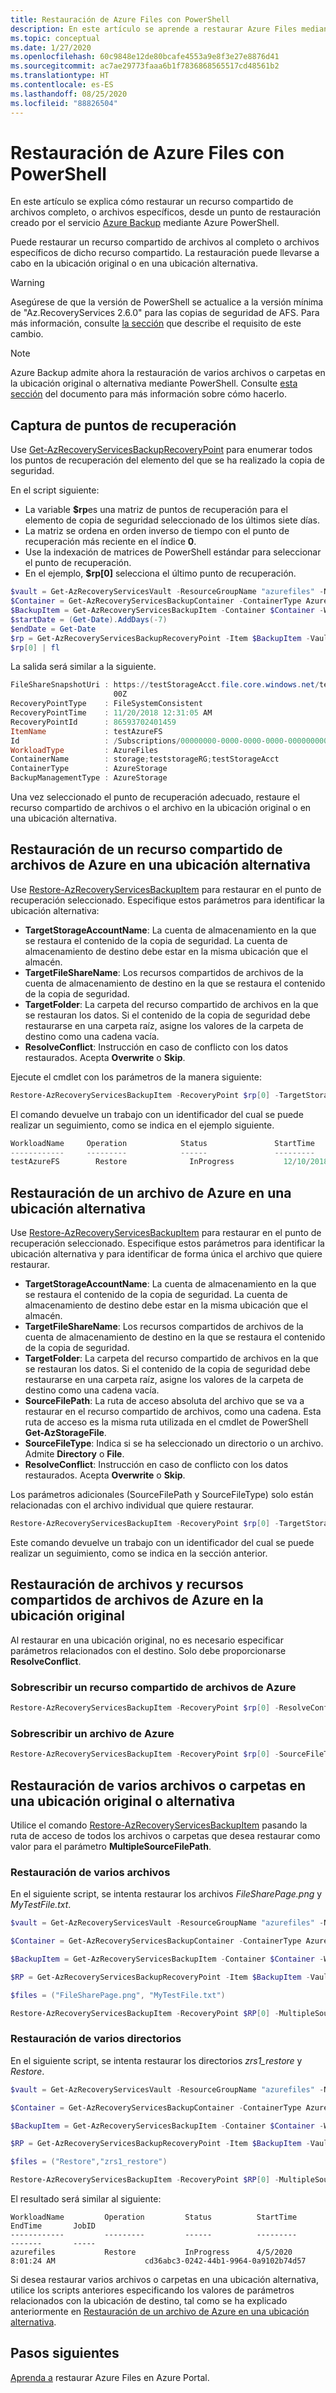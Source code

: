 ```yaml
---
title: Restauración de Azure Files con PowerShell
description: En este artículo se aprende a restaurar Azure Files mediante el servicio Azure Backup y PowerShell.
ms.topic: conceptual
ms.date: 1/27/2020
ms.openlocfilehash: 60c9848e12de80bcafe4553a9e8f3e27e8876d41
ms.sourcegitcommit: ac7ae29773faaa6b1f7836868565517cd48561b2
ms.translationtype: HT
ms.contentlocale: es-ES
ms.lasthandoff: 08/25/2020
ms.locfileid: "88826504"
---
```

# <a name="restore-azure-files-with-powershell"></a>Restauración de Azure Files con PowerShell

En este artículo se explica cómo restaurar un recurso compartido de archivos completo, o archivos específicos, desde un punto de restauración creado por el servicio [Azure Backup](backup-overview.md) mediante Azure PowerShell.

Puede restaurar un recurso compartido de archivos al completo o archivos específicos de dicho recurso compartido. La restauración puede llevarse a cabo en la ubicación original o en una ubicación alternativa.

> [!WARNING]
> Asegúrese de que la versión de PowerShell se actualice a la versión mínima de "Az.RecoveryServices 2.6.0" para las copias de seguridad de AFS. Para más información, consulte [la sección](backup-azure-afs-automation.md#important-notice-backup-item-identification) que describe el requisito de este cambio.

>[!NOTE]
>Azure Backup admite ahora la restauración de varios archivos o carpetas en la ubicación original o alternativa mediante PowerShell. Consulte [esta sección](#restore-multiple-files-or-folders-to-original-or-alternate-location) del documento para más información sobre cómo hacerlo.

## <a name="fetch-recovery-points"></a>Captura de puntos de recuperación

Use [Get-AzRecoveryServicesBackupRecoveryPoint](/powershell/module/az.recoveryservices/get-azrecoveryservicesbackuprecoverypoint) para enumerar todos los puntos de recuperación del elemento del que se ha realizado la copia de seguridad.

En el script siguiente:

* La variable **$rp**es una matriz de puntos de recuperación para el elemento de copia de seguridad seleccionado de los últimos siete días.
* La matriz se ordena en orden inverso de tiempo con el punto de recuperación más reciente en el índice **0**.
* Use la indexación de matrices de PowerShell estándar para seleccionar el punto de recuperación.
* En el ejemplo, **$rp[0]** selecciona el último punto de recuperación.

```powershell
$vault = Get-AzRecoveryServicesVault -ResourceGroupName "azurefiles" -Name "azurefilesvault"
$Container = Get-AzRecoveryServicesBackupContainer -ContainerType AzureStorage -Status Registered -FriendlyName "afsaccount" -VaultId $vault.ID
$BackupItem = Get-AzRecoveryServicesBackupItem -Container $Container -WorkloadType AzureFiles -VaultId $vault.ID -FriendlyName "azurefiles"
$startDate = (Get-Date).AddDays(-7)
$endDate = Get-Date
$rp = Get-AzRecoveryServicesBackupRecoveryPoint -Item $BackupItem -VaultId $vault.ID -StartDate $startdate.ToUniversalTime() -EndDate $enddate.ToUniversalTime()
$rp[0] | fl
```

La salida será similar a la siguiente.

```powershell
FileShareSnapshotUri : https://testStorageAcct.file.core.windows.net/testAzureFS?sharesnapshot=2018-11-20T00:31:04.00000
                       00Z
RecoveryPointType    : FileSystemConsistent
RecoveryPointTime    : 11/20/2018 12:31:05 AM
RecoveryPointId      : 86593702401459
ItemName             : testAzureFS
Id                   : /Subscriptions/00000000-0000-0000-0000-000000000000/resourceGroups/testVaultRG/providers/Micros                      oft.RecoveryServices/vaults/testVault/backupFabrics/Azure/protectionContainers/StorageContainer;storage;teststorageRG;testStorageAcct/protectedItems/AzureFileShare;testAzureFS/recoveryPoints/86593702401462
WorkloadType         : AzureFiles
ContainerName        : storage;teststorageRG;testStorageAcct
ContainerType        : AzureStorage
BackupManagementType : AzureStorage
```

Una vez seleccionado el punto de recuperación adecuado, restaure el recurso compartido de archivos o el archivo en la ubicación original o en una ubicación alternativa.

## <a name="restore-an-azure-file-share-to-an-alternate-location"></a>Restauración de un recurso compartido de archivos de Azure en una ubicación alternativa

Use [Restore-AzRecoveryServicesBackupItem](/powershell/module/az.recoveryservices/restore-azrecoveryservicesbackupitem) para restaurar en el punto de recuperación seleccionado. Especifique estos parámetros para identificar la ubicación alternativa:

* **TargetStorageAccountName**: La cuenta de almacenamiento en la que se restaura el contenido de la copia de seguridad. La cuenta de almacenamiento de destino debe estar en la misma ubicación que el almacén.
* **TargetFileShareName**: Los recursos compartidos de archivos de la cuenta de almacenamiento de destino en la que se restaura el contenido de la copia de seguridad.
* **TargetFolder**: La carpeta del recurso compartido de archivos en la que se restauran los datos. Si el contenido de la copia de seguridad debe restaurarse en una carpeta raíz, asigne los valores de la carpeta de destino como una cadena vacía.
* **ResolveConflict**: Instrucción en caso de conflicto con los datos restaurados. Acepta **Overwrite** o **Skip**.

Ejecute el cmdlet con los parámetros de la manera siguiente:

```powershell
Restore-AzRecoveryServicesBackupItem -RecoveryPoint $rp[0] -TargetStorageAccountName "TargetStorageAcct" -TargetFileShareName "DestAFS" -TargetFolder "testAzureFS_restored" -ResolveConflict Overwrite
```

El comando devuelve un trabajo con un identificador del cual se puede realizar un seguimiento, como se indica en el ejemplo siguiente.

```powershell
WorkloadName     Operation            Status               StartTime                 EndTime                   JobID
------------     ---------            ------               ---------                 -------                   -----
testAzureFS        Restore              InProgress           12/10/2018 9:56:38 AM                               9fd34525-6c46-496e-980a-3740ccb2ad75
```

## <a name="restore-an-azure-file-to-an-alternate-location"></a>Restauración de un archivo de Azure en una ubicación alternativa

Use [Restore-AzRecoveryServicesBackupItem](/powershell/module/az.recoveryservices/restore-azrecoveryservicesbackupitem) para restaurar en el punto de recuperación seleccionado. Especifique estos parámetros para identificar la ubicación alternativa y para identificar de forma única el archivo que quiere restaurar.

* **TargetStorageAccountName**: La cuenta de almacenamiento en la que se restaura el contenido de la copia de seguridad. La cuenta de almacenamiento de destino debe estar en la misma ubicación que el almacén.
* **TargetFileShareName**: Los recursos compartidos de archivos de la cuenta de almacenamiento de destino en la que se restaura el contenido de la copia de seguridad.
* **TargetFolder**: La carpeta del recurso compartido de archivos en la que se restauran los datos. Si el contenido de la copia de seguridad debe restaurarse en una carpeta raíz, asigne los valores de la carpeta de destino como una cadena vacía.
* **SourceFilePath**: La ruta de acceso absoluta del archivo que se va a restaurar en el recurso compartido de archivos, como una cadena. Esta ruta de acceso es la misma ruta utilizada en el cmdlet de PowerShell **Get-AzStorageFile**.
* **SourceFileType**: Indica si se ha seleccionado un directorio o un archivo. Admite **Directory** o **File**.
* **ResolveConflict**: Instrucción en caso de conflicto con los datos restaurados. Acepta **Overwrite** o **Skip**.

Los parámetros adicionales (SourceFilePath y SourceFileType) solo están relacionadas con el archivo individual que quiere restaurar.

```powershell
Restore-AzRecoveryServicesBackupItem -RecoveryPoint $rp[0] -TargetStorageAccountName "TargetStorageAcct" -TargetFileShareName "DestAFS" -TargetFolder "testAzureFS_restored" -SourceFileType File -SourceFilePath "TestDir/TestDoc.docx" -ResolveConflict Overwrite
```

Este comando devuelve un trabajo con un identificador del cual se puede realizar un seguimiento, como se indica en la sección anterior.

## <a name="restore-azure-file-shares-and-files-to-the-original-location"></a>Restauración de archivos y recursos compartidos de archivos de Azure en la ubicación original

Al restaurar en una ubicación original, no es necesario especificar parámetros relacionados con el destino. Solo debe proporcionarse **ResolveConflict**.

### <a name="overwrite-an-azure-file-share"></a>Sobrescribir un recurso compartido de archivos de Azure

```powershell
Restore-AzRecoveryServicesBackupItem -RecoveryPoint $rp[0] -ResolveConflict Overwrite
```

### <a name="overwrite-an-azure-file"></a>Sobrescribir un archivo de Azure

```powershell
Restore-AzRecoveryServicesBackupItem -RecoveryPoint $rp[0] -SourceFileType File -SourceFilePath "TestDir/TestDoc.docx" -ResolveConflict Overwrite
```

## <a name="restore-multiple-files-or-folders-to-original-or-alternate-location"></a>Restauración de varios archivos o carpetas en una ubicación original o alternativa

Utilice el comando [Restore-AzRecoveryServicesBackupItem](/powershell/module/az.recoveryservices/restore-azrecoveryservicesbackupitem) pasando la ruta de acceso de todos los archivos o carpetas que desea restaurar como valor para el parámetro **MultipleSourceFilePath**.

### <a name="restore-multiple-files"></a>Restauración de varios archivos

En el siguiente script, se intenta restaurar los archivos *FileSharePage.png* y *MyTestFile.txt*.

```powershell
$vault = Get-AzRecoveryServicesVault -ResourceGroupName "azurefiles" -Name "azurefilesvault"

$Container = Get-AzRecoveryServicesBackupContainer -ContainerType AzureStorage -Status Registered -FriendlyName "afsaccount" -VaultId $vault.ID

$BackupItem = Get-AzRecoveryServicesBackupItem -Container $Container -WorkloadType AzureFiles -VaultId $vault.ID -FriendlyName "azurefiles"

$RP = Get-AzRecoveryServicesBackupRecoveryPoint -Item $BackupItem -VaultId $vault.ID

$files = ("FileSharePage.png", "MyTestFile.txt")

Restore-AzRecoveryServicesBackupItem -RecoveryPoint $RP[0] -MultipleSourceFilePath $files -SourceFileType File -ResolveConflict Overwrite -VaultId $vault.ID -VaultLocation $vault.Location
```

### <a name="restore-multiple-directories"></a>Restauración de varios directorios

En el siguiente script, se intenta restaurar los directorios *zrs1_restore* y *Restore*.

```powershell
$vault = Get-AzRecoveryServicesVault -ResourceGroupName "azurefiles" -Name "azurefilesvault"

$Container = Get-AzRecoveryServicesBackupContainer -ContainerType AzureStorage -Status Registered -FriendlyName "afsaccount" -VaultId $vault.ID

$BackupItem = Get-AzRecoveryServicesBackupItem -Container $Container -WorkloadType AzureFiles -VaultId $vault.ID -FriendlyName "azurefiles"

$RP = Get-AzRecoveryServicesBackupRecoveryPoint -Item $BackupItem -VaultId $vault.ID

$files = ("Restore","zrs1_restore")

Restore-AzRecoveryServicesBackupItem -RecoveryPoint $RP[0] -MultipleSourceFilePath $files -SourceFileType Directory -ResolveConflict Overwrite -VaultId $vault.ID -VaultLocation $vault.Location
```

El resultado será similar al siguiente:

```output
WorkloadName         Operation         Status          StartTime                EndTime       JobID
------------         ---------         ------          ---------                -------       -----
azurefiles           Restore           InProgress      4/5/2020 8:01:24 AM                    cd36abc3-0242-44b1-9964-0a9102b74d57
```

Si desea restaurar varios archivos o carpetas en una ubicación alternativa, utilice los scripts anteriores especificando los valores de parámetros relacionados con la ubicación de destino, tal como se ha explicado anteriormente en [Restauración de un archivo de Azure en una ubicación alternativa](#restore-an-azure-file-to-an-alternate-location).

## <a name="next-steps"></a>Pasos siguientes

[Aprenda a](restore-afs.md) restaurar Azure Files en Azure Portal.
